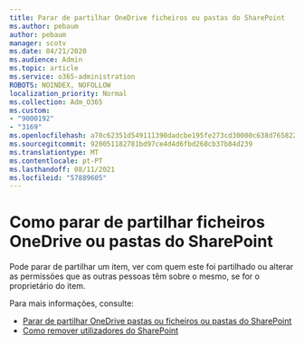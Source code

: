 ```yaml
---
title: Parar de partilhar OneDrive ficheiros ou pastas do SharePoint
ms.author: pebaum
author: pebaum
manager: scotv
ms.date: 04/21/2020
ms.audience: Admin
ms.topic: article
ms.service: o365-administration
ROBOTS: NOINDEX, NOFOLLOW
localization_priority: Normal
ms.collection: Adm_O365
ms.custom:
- "9000192"
- "3169"
ms.openlocfilehash: a70c62351d549111390dadcbe195fe273cd30000c638d765822e43d0ccd07dbe
ms.sourcegitcommit: 920051182781bd97ce4d4d6fbd268cb37b84d239
ms.translationtype: MT
ms.contentlocale: pt-PT
ms.lasthandoff: 08/11/2021
ms.locfileid: "57889605"
---
```

# <a name="how-to-stop-sharing-onedrive-or-sharepoint-files-or-folders"></a>Como parar de partilhar ficheiros OneDrive ou pastas do SharePoint

Pode parar de partilhar um item, ver com quem este foi partilhado ou alterar as permissões que as outras pessoas têm sobre o mesmo, se for o proprietário do item.

Para mais informações, consulte: 

- [Parar de partilhar OneDrive pastas ou ficheiros ou pastas do SharePoint](https://support.office.com/article/stop-sharing-onedrive-or-sharepoint-files-or-folders-or-change-permissions-0a36470f-d7fe-40a0-bd74-0ac6c1e13323)
- [Como remover utilizadores do SharePoint](https://docs.microsoft.com/sharepoint/remove-users)